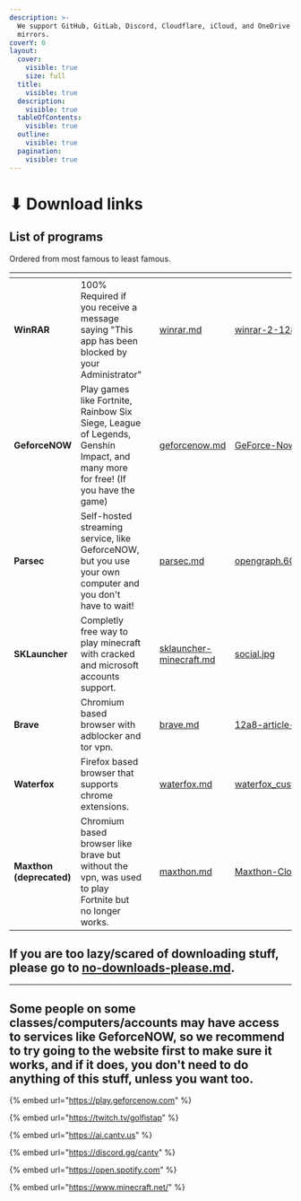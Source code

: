 ```yaml
---
description: >-
  We support GitHub, GitLab, Discord, Cloudflare, iCloud, and OneDrive as
  mirrors.
coverY: 0
layout:
  cover:
    visible: true
    size: full
  title:
    visible: true
  description:
    visible: true
  tableOfContents:
    visible: true
  outline:
    visible: true
  pagination:
    visible: true
---
```


# ⬇ Download links

## List of programs

Ordered from most famous to least famous.

<table data-view="cards"><thead><tr><th></th><th></th><th></th><th data-hidden data-card-target data-type="content-ref"></th><th data-hidden data-card-cover data-type="files"></th></tr></thead><tbody><tr><td><strong>WinRAR</strong></td><td>100% Required if you receive a message saying "This app has been blocked by your Administrator"</td><td></td><td><a href="download-links/winrar.md">winrar.md</a></td><td><a href=".gitbook/assets/winrar-2-1280x450-1.webp">winrar-2-1280x450-1.webp</a></td></tr><tr><td><strong>GeforceNOW</strong></td><td>Play games like Fortnite, Rainbow Six Siege, League of Legends, Genshin Impact, and many more for free! (If you have the game)</td><td></td><td><a href="download-links/geforcenow.md">geforcenow.md</a></td><td><a href=".gitbook/assets/GeForce-Now-Cloud.jpg">GeForce-Now-Cloud.jpg</a></td></tr><tr><td><strong>Parsec</strong></td><td>Self-hosted streaming service, like GeforceNOW, but you use your own computer and you don't have to wait!</td><td></td><td><a href="download-links/parsec.md">parsec.md</a></td><td><a href=".gitbook/assets/opengraph.60ec26bf.png">opengraph.60ec26bf.png</a></td></tr><tr><td><strong>SKLauncher</strong></td><td>Completly free way to play minecraft with cracked and microsoft accounts support.</td><td></td><td><a href="download-links/sklauncher-minecraft.md">sklauncher-minecraft.md</a></td><td><a href=".gitbook/assets/social.jpg">social.jpg</a></td></tr><tr><td><strong>Brave</strong></td><td>Chromium based browser with adblocker and tor vpn.</td><td></td><td><a href="download-links/brave.md">brave.md</a></td><td><a href=".gitbook/assets/12a8-article-bravebody.jpg">12a8-article-bravebody.jpg</a></td></tr><tr><td><strong>Waterfox</strong></td><td>Firefox based browser that supports chrome extensions.</td><td></td><td><a href="download-links/waterfox.md">waterfox.md</a></td><td><a href=".gitbook/assets/waterfox_custom_logo_unofficial_4x.jpg">waterfox_custom_logo_unofficial_4x.jpg</a></td></tr><tr><td><strong>Maxthon (deprecated)</strong></td><td>Chromium based browser like brave but without the vpn, was used to play Fortnite but no longer works.</td><td></td><td><a href="download-links/maxthon.md">maxthon.md</a></td><td><a href=".gitbook/assets/Maxthon-Cloud-Browser.webp">Maxthon-Cloud-Browser.webp</a></td></tr></tbody></table>

## If you are too lazy/scared of downloading stuff, please go to [no-downloads-please.md](no-downloads-please.md "mention").

***

## Some people on some classes/computers/accounts may have access to services like GeforceNOW, so we recommend to try going to the website first to make sure it works, and if it does, you don't need to do anything of this stuff, unless you want too.

{% embed url="https://play.geforcenow.com" %}

{% embed url="https://twitch.tv/golfistap" %}

{% embed url="https://ai.cantv.us" %}

{% embed url="https://discord.gg/cantv" %}

{% embed url="https://open.spotify.com" %}

{% embed url="https://www.minecraft.net/" %}
